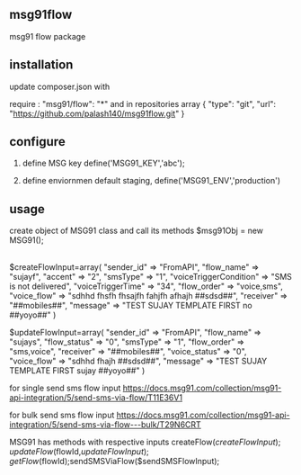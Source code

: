 ## msg91flow
msg91 flow  package

## installation 

update composer.json with

require : "msg91/flow": "*" and
in repositories array
{
  "type": "git",
  "url": "https://github.com/palash140/msg91flow.git"
}

## configure

1. define MSG key
define('MSG91_KEY','abc');

2. define enviornmen default staging,
define('MSG91_ENV','production')

## usage
 
create object of MSG91 class and call its methods
$msg91Obj = new MSG91();

<br/> 
 $createFlowInput=array(
    "sender_id" => "FromAPI",
    "flow_name" => "sujayf",
    "accent" => "2",
    "smsType" => "1",
    "voiceTriggerCondition" => "SMS is not delivered",
    "voiceTriggerTime" => "34",
    "flow_order" => "voice,sms",
    "voice_flow" => "sdhhd fhsfh fhsajfh fahjfh afhajh ##sdsd##",
    "receiver" => "##mobiles##",
    "message" => "TEST SUJAY TEMPLATE FIRST no ##yoyo##"
)

$updateFlowInput=array(
    "sender_id" => "FromAPI",
    "flow_name" => "sujays",
    "flow_status" => "0",
    "smsType" => "1",
    "flow_order" => "sms,voice",
    "receiver" => "##mobiles##",
    "voice_status" => "0",
    "voice_flow" => "sdhhd fhajh ##sdsd##",
    "message" => "TEST SUJAY TEMPLATE FIRST sujay ##yoyo##"
)


for single send sms flow input
https://docs.msg91.com/collection/msg91-api-integration/5/send-sms-via-flow/T11E36V1

for bulk send sms flow input
https://docs.msg91.com/collection/msg91-api-integration/5/send-sms-via-flow---bulk/T29N6CRT

MSG91 has methods with respective inputs 
    createFlow($createFlowInput);updateFlow($flowId,$updateFlowInput);getFlow($flowId);sendSMSViaFlow($sendSMSFlowInput);



